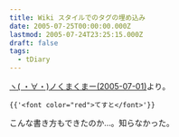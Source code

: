 ```yaml
---
title: Wiki スタイルでのタグの埋め込み
date: 2005-07-25T00:00:00.000Z
lastmod: 2005-07-24T23:25:15.000Z
draft: false
tags:
  - tDiary
---
```


[ヽ( ・∀・)ノくまくまー(2005-07-01)](http://wota.jp/ac/?date=20050701#p01)より。

```
{{'<font color="red">てすと</font>'}}
```

こんな書き方もできたのか…。知らなかった。
